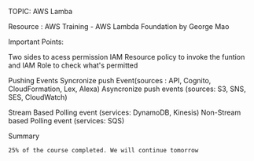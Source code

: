 TOPIC: AWS Lamba

Resource : AWS Training - AWS Lambda Foundation by George Mao 

Important Points: 

Two sides to acess permission
    IAM Resource policy to invoke the funtion and IAM Role to check what's permitted

Pushing Events
  Syncronize push Event(sources : API, Cognito, CloudFormation, Lex, Alexa)
  Asyncronize push events (sources: S3, SNS, SES, CloudWatch)
  
  Stream Based Polling event (services: DynamoDB, Kinesis)
  Non-Stream based Polling event (services: SQS)
  
  Summary 
  
    25% of the course completed. We will continue tomorrow
  


